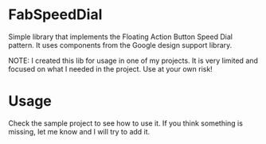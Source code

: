 # FabSpeedDial
Simple library that implements the Floating Action Button Speed Dial pattern. It uses components from the Google design support library.

NOTE: I created this lib for usage in one of my projects. It is very limited and focused on what I needed in the project. Use at your own risk!

# Usage
Check the sample project to see how to use it. If you think something is missing, let me know and I will try to add it.

